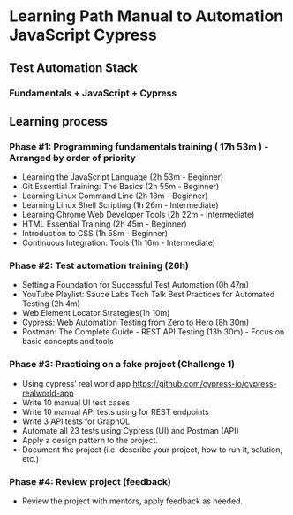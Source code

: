 # Learning Path Manual to Automation JavaScript Cypress

## Test Automation Stack

### Fundamentals + JavaScript + Cypress

## Learning process

### Phase #1: Programming fundamentals training ( 17h 53m ) - Arranged by order of priority

- Learning the JavaScript Language (2h 53m - Beginner)
- Git Essential Training: The Basics (2h 55m - Beginner)
- Learning Linux Command Line (2h 18m - Beginner)
- Learning Linux Shell Scripting (1h 26m - Intermediate)
- Learning Chrome Web Developer Tools (2h 22m - Intermediate)
- HTML Essential Training (2h 45m - Beginner)
- Introduction to CSS (1h 58m - Beginner)
- Continuous Integration: Tools (1h 16m - Intermediate)

### Phase #2: Test automation training (26h)

- Setting a Foundation for Successful Test Automation (0h 47m)
- YouTube Playlist: Sauce Labs Tech Talk Best Practices for Automated Testing (2h 4m)
- Web Element Locator Strategies(1h 10m)
- Cypress: Web Automation Testing from Zero to Hero (8h 30m)
- Postman: The Complete Guide - REST API Testing (13h 30m) - Focus on basic concepts and tools

### Phase #3: Practicing on a fake project (Challenge 1)

- Using cypress’ real world app <https://github.com/cypress-io/cypress-realworld-app>
- Write 10 manual UI test cases
- Write 10 manual API tests using for REST endpoints
- Write 3 API tests for GraphQL
- Automate all 23 tests using Cypress (UI) and Postman (API)
- Apply a design pattern to the project.
- Document the project (i.e. describe your project, how to run it, solution, etc.)

### Phase #4: Review project (feedback)

- Review the project with mentors, apply feedback as needed.
